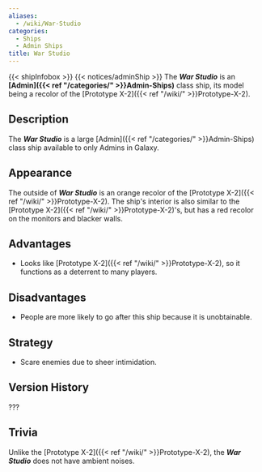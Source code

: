 ```yaml
---
aliases:
  - /wiki/War-Studio
categories:
  - Ships
  - Admin Ships
title: War Studio
---
```


{{< shipInfobox >}} {{< notices/adminShip >}} The **_War Studio_** is an **[Admin]({{< ref "/categories/" >}}Admin-Ships)** class ship, its model being a recolor of the [Prototype X-2]({{< ref "/wiki/" >}}Prototype-X-2).

## Description

The **_War Studio_** is a large [Admin]({{< ref "/categories/" >}}Admin-Ships) class ship available to only Admins in Galaxy.

## Appearance

The outside of **_War Studio_** is an orange recolor of the [Prototype X-2]({{< ref "/wiki/" >}}Prototype-X-2). The ship's interior is also similar to the [Prototype X-2]({{< ref "/wiki/" >}}Prototype-X-2)'s, but has a red recolor on the monitors and blacker walls.

## Advantages

- Looks like [Prototype X-2]({{< ref "/wiki/" >}}Prototype-X-2), so it functions as a deterrent to many players.

## Disadvantages 

- People are more likely to go after this ship because it is unobtainable.

## Strategy

- Scare enemies due to sheer intimidation.

## Version History

???

## Trivia

Unlike the [Prototype X-2]({{< ref "/wiki/" >}}Prototype-X-2), the **_War Studio_** does not have ambient noises.
